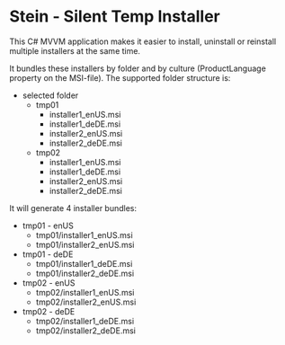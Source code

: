 # Stein - Silent Temp Installer

This C# MVVM application makes it easier to install, uninstall or reinstall multiple installers at the same time.

It bundles these installers by folder and by culture (ProductLanguage property on the MSI-file).
The supported folder structure is:

- selected folder
  - tmp01
    - installer1_enUS.msi
    - installer1_deDE.msi
    - installer2_enUS.msi
    - installer2_deDE.msi
  - tmp02
    - installer1_enUS.msi
    - installer1_deDE.msi
    - installer2_enUS.msi
    - installer2_deDE.msi
   
It will generate 4 installer bundles: 
- tmp01 - enUS 
  - tmp01/installer1_enUS.msi
  - tmp01/installer2_enUS.msi
- tmp01 - deDE
  - tmp01/installer1_deDE.msi
  - tmp01/installer2_deDE.msi
- tmp02 - enUS
  - tmp02/installer1_enUS.msi
  - tmp02/installer2_enUS.msi
- tmp02 - deDE
  - tmp02/installer1_deDE.msi
  - tmp02/installer2_deDE.msi
